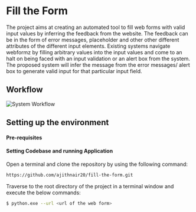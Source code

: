 # Fill the Form

The project aims at creating an automated tool to fill web forms with valid input values by inferring the feedback from the website. The feedback can be in the form of error messages, placeholder and other other different attributes of the different input elements. Existing systems navigate webformz by filling arbitrary values into the input values and come to an halt on being faced with an input validation or an alert box from the system. The proposed system will infer the message from the error messages/ alert box to generate valid input for that particular input field.

## Workflow
![System Workflow](project_artifacts/SystemDesign.png "System Workflow")


## Setting up the environment
#### Pre-requisites
#### Setting Codebase and running Application
Open a terminal and clone the repository by using the following command:
```sh
https://github.com/ajithnair20/fill-the-form.git
```
Traverse to the root directory of the project in a terminal window and execute the below commands:
```sh
$ python.exe --url <url of the web form>
```

